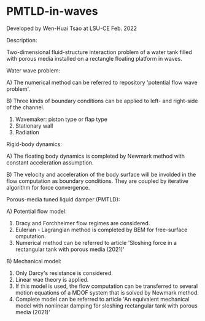 # PMTLD-in-waves

Developed by Wen-Huai Tsao at LSU-CE Feb. 2022

Description:

Two-dimensional fluid-structure interaction problem of a water tank filled with porous media installed on a rectangle floating platform in waves.

Water wave problem:

A) The numerical method can be referred to repository 'potential flow wave problem'.

B) Three kinds of boundary conditions can be applied to left- and right-side of the channel.
  1. Wavemaker: piston type or flap type
  2. Stationary wall
  3. Radiation

Rigid-body dynamics:

A) The floating body dynamics is completed by Newmark method with constant acceleration assumption.

B) The velocity and acceleration of the body surface will be involded in the flow computation as boundary conditions. They are coupled by iterative algorithm for force convergence.

Porous-media tuned liquid damper (PMTLD):

A) Potential flow model:
  1. Dracy and Forchheimer flow regimes are considered.
  2. Eulerian - Lagrangian method is completed by BEM for free-surface omputation.
  3. Numerical method can be referred to article 'Sloshing force in a rectangular tank with porous media (2021)'

B) Mechanical model:
  1. Only Darcy's resistance is considered.
  2. Linear wae theory is applied.
  3. If this model is used, the flow computation can be transferred to several motion equations of a MDOF system that is solved by Newmark method.
  4. Complete model can be referred to article 'An equivalent mechanical model with nonlinear damping for sloshing rectangular tank with porous media (2021)'
